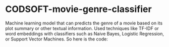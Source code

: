 # CODSOFT-movie-genre-classifier
Machine learning model that can predicts the genre of a movie based on its plot summary or other textual information. Used techniques like TF-IDF or word embeddings with classifiers such as Naive Bayes, Logistic Regression, or Support Vector Machines. So here is the code:
